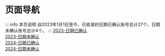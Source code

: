 # 页面导航
::: info 本页说明
自2023年1月1日至今，已收录的日期已确认账号总计27个，日期未确认账号总计4个。
:::
[2023-日期已确认](/document/2023a.md)  
[2023-日期未确认](/document/2023b.md)  
[2024-日期已确认](/document/2024a.md)  
[2024-日期未确认](/document/2024b.md)  